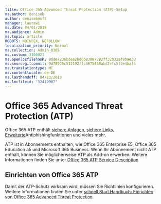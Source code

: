 ```yaml
---
title: Office 365 Advanced Threat Protection (ATP)-Setup
ms.author: deniseb
author: denisebmsft
manager: laurawi
ms.date: 04/01/2019
ms.audience: Admin
ms.topic: article
ROBOTS: NOINDEX, NOFOLLOW
localization_priority: Normal
ms.collection: Admin_O365
ms.custom: 3100021
ms.openlocfilehash: 8dde7236bdee2bd0b83087282ff32b32af8bae30
ms.sourcegitcommit: 9d78905c512192ffc4675468abd2efc5f2e4baf4
ms.translationtype: MT
ms.contentlocale: de-DE
ms.lasthandoff: 04/23/2019
ms.locfileid: "32419907"
---
```

# <a name="office-365-advanced-threat-protection-atp"></a>Office 365 Advanced Threat Protection (ATP)

Office 365 ATP enthält [sichere Anlagen](https://docs.microsoft.com/office365/securitycompliance/atp-safe-attachments), [sichere Links](https://docs.microsoft.com/office365/securitycompliance/atp-safe-links), [Erweiterte](https://docs.microsoft.com/office365/securitycompliance/atp-anti-phishing)Antiphishingfunktionen und vieles mehr. 

ATP ist in Abonnements enthalten, wie Office 365 Enterprise E5, Office 365 Education a5 und Microsoft 365 Business. Wenn Ihr Abonnement nicht ATP enthält, können Sie möglicherweise ATP als Add-on erwerben. Weitere Informationen finden Sie unter [Office 365 ATP Service Description](https://docs.microsoft.com/office365/servicedescriptions/office-365-advanced-threat-protection-service-description).

## <a name="set-up-office-365-atp"></a>Einrichten von Office 365 ATP

Damit der ATP-Schutz wirksam wird, müssen Sie Richtlinien konfigurieren. Weitere Informationen finden Sie unter [schnell Start Handbuch: Einrichten von Office 365 Advanced Threat Protection](https://docs.microsoft.com/office365/securitycompliance/checklist-atp-setup).

